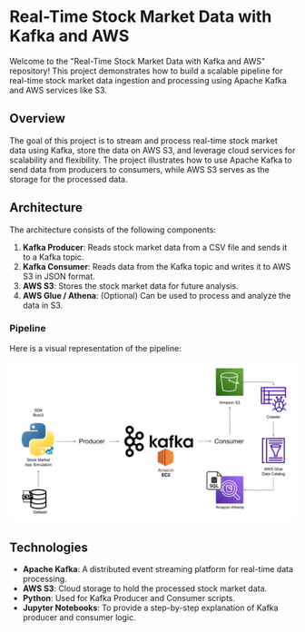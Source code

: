 # Real-Time Stock Market Data with Kafka and AWS

Welcome to the "Real-Time Stock Market Data with Kafka and AWS" repository! This project demonstrates how to build a scalable pipeline for real-time stock market data ingestion and processing using Apache Kafka and AWS services like S3.

## Overview

The goal of this project is to stream and process real-time stock market data using Kafka, store the data on AWS S3, and leverage cloud services for scalability and flexibility. The project illustrates how to use Apache Kafka to send data from producers to consumers, while AWS S3 serves as the storage for the processed data.

## Architecture

The architecture consists of the following components:

1. **Kafka Producer**: Reads stock market data from a CSV file and sends it to a Kafka topic.
2. **Kafka Consumer**: Reads data from the Kafka topic and writes it to AWS S3 in JSON format.
3. **AWS S3**: Stores the stock market data for future analysis.
4. **AWS Glue / Athena**: (Optional) Can be used to process and analyze the data in S3.

### Pipeline

Here is a visual representation of the pipeline:

![Pipeline](assets/img/pipeline.png)

## Technologies

- **Apache Kafka**: A distributed event streaming platform for real-time data processing.
- **AWS S3**: Cloud storage to hold the processed stock market data.
- **Python**: Used for Kafka Producer and Consumer scripts.
- **Jupyter Notebooks**: To provide a step-by-step explanation of Kafka producer and consumer logic.
